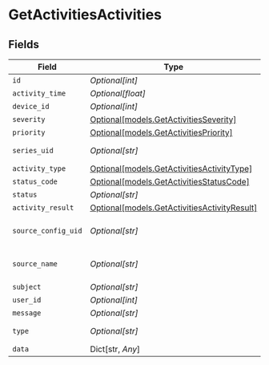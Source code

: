 # GetActivitiesActivities


## Fields

| Field                                                                                    | Type                                                                                     | Required                                                                                 | Description                                                                              |
| ---------------------------------------------------------------------------------------- | ---------------------------------------------------------------------------------------- | ---------------------------------------------------------------------------------------- | ---------------------------------------------------------------------------------------- |
| `id`                                                                                     | *Optional[int]*                                                                          | :heavy_minus_sign:                                                                       | Activity identifier                                                                      |
| `activity_time`                                                                          | *Optional[float]*                                                                        | :heavy_minus_sign:                                                                       | Activity timestamp                                                                       |
| `device_id`                                                                              | *Optional[int]*                                                                          | :heavy_minus_sign:                                                                       | Device identifier                                                                        |
| `severity`                                                                               | [Optional[models.GetActivitiesSeverity]](../models/getactivitiesseverity.md)             | :heavy_minus_sign:                                                                       | Severity                                                                                 |
| `priority`                                                                               | [Optional[models.GetActivitiesPriority]](../models/getactivitiespriority.md)             | :heavy_minus_sign:                                                                       | Priority                                                                                 |
| `series_uid`                                                                             | *Optional[str]*                                                                          | :heavy_minus_sign:                                                                       | Activity series UID (job/condition UID)                                                  |
| `activity_type`                                                                          | [Optional[models.GetActivitiesActivityType]](../models/getactivitiesactivitytype.md)     | :heavy_minus_sign:                                                                       | Activity type code                                                                       |
| `status_code`                                                                            | [Optional[models.GetActivitiesStatusCode]](../models/getactivitiesstatuscode.md)         | :heavy_minus_sign:                                                                       | Activity status code                                                                     |
| `status`                                                                                 | *Optional[str]*                                                                          | :heavy_minus_sign:                                                                       | Status description                                                                       |
| `activity_result`                                                                        | [Optional[models.GetActivitiesActivityResult]](../models/getactivitiesactivityresult.md) | :heavy_minus_sign:                                                                       | Activity result                                                                          |
| `source_config_uid`                                                                      | *Optional[str]*                                                                          | :heavy_minus_sign:                                                                       | Source configuration/policy element reference                                            |
| `source_name`                                                                            | *Optional[str]*                                                                          | :heavy_minus_sign:                                                                       | Source configuration/policy element name                                                 |
| `subject`                                                                                | *Optional[str]*                                                                          | :heavy_minus_sign:                                                                       | Activity subject                                                                         |
| `user_id`                                                                                | *Optional[int]*                                                                          | :heavy_minus_sign:                                                                       | User identifier                                                                          |
| `message`                                                                                | *Optional[str]*                                                                          | :heavy_minus_sign:                                                                       | Activity message                                                                         |
| `type`                                                                                   | *Optional[str]*                                                                          | :heavy_minus_sign:                                                                       | Activity type description                                                                |
| `data`                                                                                   | Dict[str, *Any*]                                                                         | :heavy_minus_sign:                                                                       | Activity data                                                                            |